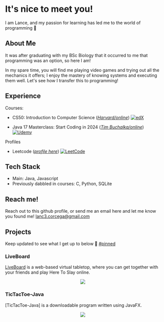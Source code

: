 <!-- 😎 Hi, I’m @LanCorC
- 👀 I’m interested in seeing how far I can go with coding professionally, as a self-taught programmer.
- 🌱 I’m currently learning how to apply Java to the first ever projects I will make!
- 💞️ I’m looking to collaborate on whatever new opportunities will help me grow as a developer 🌴
- 📫 How to reach me: Please feel free to get in touch! lanc3.corcega@gmail.com
-->
<!---
LanCorC/LanCorC is a ✨ special ✨ repository because its `README.md` (this file) appears on your GitHub profile.
You can click the Preview link to take a look at your changes.
--->
# It's nice to meet you!
I am Lance, and my passion for learning has led me to the world of programming 🌱

## About Me 
It was after graduating with my BSc Biology that it occurred to me that programming was an option, so here I am! 

In my spare time, you will find me playing video games and trying out all the mechanics it offers; I enjoy the mastery of knowing systems and executing them well. Let's see how I transfer this to programming!
## Experience
Courses:
* CS50: Introduction to Computer Science (_[Harvard/online](https://www.edx.org/learn/computer-science/harvard-university-cs50-s-introduction-to-computer-science)_) [![edX](https://img.shields.io/badge/edX-02262B?logo=edx&logoColor=fff)](https://www.edx.org/learn/computer-science/harvard-university-cs50-s-introduction-to-computer-science)

* Java 17 Masterclass: Start Coding in 2024 (_[Tim Buchalka/online](https://www.udemy.com/course/java-the-complete-java-developer-course/?couponCode=SEPTSTACK24A)_) [![Udemy](https://img.shields.io/badge/Udemy-A435F0?logo=udemy&logoColor=fff)](https://www.udemy.com/course/java-the-complete-java-developer-course/?couponCode=SEPTSTACK24A)


Profiles
* Leetcode (_[profile here](https://leetcode.com/u/LanCorC/)_) [![LeetCode](https://img.shields.io/badge/LeetCode-000000?logo=LeetCode&logoColor=#d16c06)](https://leetcode.com/u/LanCorC/)
## Tech Stack
* Main: Java, Javascript
* Previously dabbled in courses: C, Python, SQLite
## Reach me!
Reach out to this github profile, or send me an email here and let me know you found me! lanc3.corcega@gmail.com
## Projects
Keep updated to see what I get up to below 👀 [#pinned](https://github.com/LanCorC)

### LiveBoard

[LiveBoard](https://github.com/LanCorC/LiveBoard) is a web-based virtual tabletop, where you can get together with your friends and play Here To Slay online.
<p align="center">
  <img src="https://github.com/user-attachments/assets/848eb3bd-c3b0-48f5-bb8d-0c5b8149c27a">
</p>

### TicTacToe-Java

[TicTacToe-Java] is a downloadable program written using JavaFX.
<p align="center">
  <img src="https://github.com/user-attachments/assets/4d25bc79-d674-45e1-9fdc-2877d109112d">
</p>
